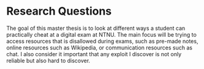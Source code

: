 # Research Questions
The goal of this master thesis is to look at different ways a student can
practically cheat at a digital exam at NTNU. The main focus will be trying to
access resources that is disallowed during exams, such as pre-made notes, online
resources such as Wikipedia, or communication resources such as chat. I also
consider it important that any exploit I discover is not only reliable but also
hard to discover.